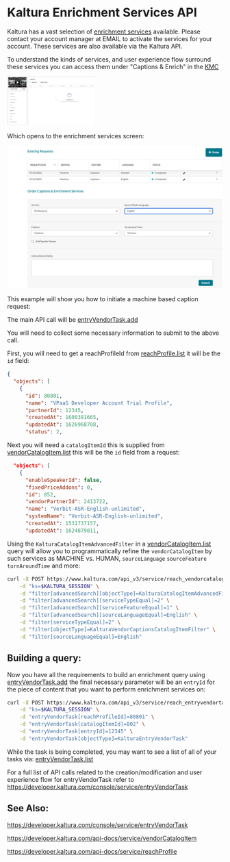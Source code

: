 # Kaltura Enrichment Services API

Kaltura has a vast selection of [enrichment services](https://corp.kaltura.com/video-content-management-system/reach-automatic-captioning/) available. Please contact your account manager at EMAIL to activate the services for your account. These services are also available via the Kaltura API.

To understand the kinds of services, and user experience flow surround these services you can access them under "Captions & Enrich" in the [KMC](https://kmc.kaltura.com/index.php/kmcng/login)

<img src="img/enrich_meta.png" alt="enrich_meta" style="zoom:20%;" />

Which opens to the enrichment services screen:

<img src="img/enrichment.png" alt="enrichment" style="zoom:67%;" />

This example will show you how to initiate a machine based caption request:

The main API call will be [entryVendorTask.add](https://developer.kaltura.com/console/service/entryVendorTask/action/add) 

You will need to collect some necessary information to submit to the above call. 

First, you will need to get a reachProfileId from [reachProfile.list](https://developer.kaltura.com/api-docs/service/reachProfile/action/list) it will be the `id` field:

```json
{
  "objects": [
    {
      "id": 80801,
      "name": "VPaaS Developer Account Trial Profile",
      "partnerId": 12345,
      "createdAt": 1600381665,
      "updatedAt": 1626968708,
      "status": 2,
```


Next you will need a `catalogItemId` this is supplied from [vendorCatalogItem.list](https://developer.kaltura.com/console/service/vendorCatalogItem/action/list) this will be the `id` field from a request:

```json
  "objects": [
    {
      "enableSpeakerId": false,
      "fixedPriceAddons": 0,
      "id": 852,
      "vendorPartnerId": 2413722,
      "name": "Verbit-ASR-English-unlimited",
      "systemName": "Verbit-ASR-English-unlimited",
      "createdAt": 1531737157,
      "updatedAt": 1624879011,
```

Using the `KalturaCatalogItemAdvancedFilter` in a [vendorCatalogItem.list](https://developer.kaltura.com/console/service/vendorCatalogItem/action/list) query will allow you to programmatically refine the `vendorCatalogItem` by such services as MACHINE vs. HUMAN, `sourceLanguage` `sourceFeature` `turnAroundTime` and more:

```bash
curl -X POST https://www.kaltura.com/api_v3/service/reach_vendorcatalogitem/action/list \
    -d "ks=$KALTURA_SESSION" \
    -d "filter[advancedSearch][objectType]=KalturaCatalogItemAdvancedFilter" \
    -d "filter[advancedSearch][serviceTypeEqual]=2" \
    -d "filter[advancedSearch][serviceFeatureEqual]=1" \
    -d "filter[advancedSearch][sourceLanguageEqual]=English" \
    -d "filter[serviceTypeEqual]=2" \
    -d "filter[objectType]=KalturaVendorCaptionsCatalogItemFilter" \
    -d "filter[sourceLanguageEqual]=English"
```


## Building a query:

Now you have all the requirements to build an enrichment query using [entryVendorTask.add](https://developer.kaltura.com/console/service/entryVendorTask/action/add) the final necessary parameter will be an `entryId` for the piece of content that you want to perform enrichment services on:

```bash
curl -X POST https://www.kaltura.com/api_v3/service/reach_entryvendortask/action/add \
    -d "ks=$KALTURA_SESSION" \
    -d "entryVendorTask[reachProfileId]=80801" \
    -d "entryVendorTask[catalogItemId]=802" \
    -d "entryVendorTask[entryId]=12345" \
    -d "entryVendorTask[objectType]=KalturaEntryVendorTask"
```

While the task is being completed, you may want to see a list of all of your tasks via: [entryVendorTask.list](https://developer.kaltura.com/console/service/entryVendorTask/action/list)

For a full list of API calls related to the creation/modification and user experience flow for entryVendorTask refer to 
https://developer.kaltura.com/console/service/entryVendorTask

## See Also:

https://developer.kaltura.com/console/service/entryVendorTask

https://developer.kaltura.com/api-docs/service/vendorCatalogItem

https://developer.kaltura.com/api-docs/service/reachProfile